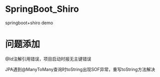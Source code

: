 # SpringBoot_Shiro
springboot+shiro demo

# 问题添加

@Id注解引用错误，项目启动时报无主键错误

JPA遇到@ManyToMany查询时toString出现SOF异常，重写toString方法解决